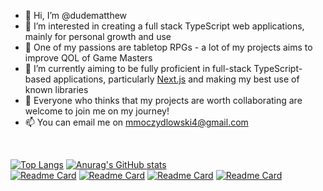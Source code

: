 - 👋 Hi, I’m @dudematthew
- 👀 I’m interested in creating a full stack TypeScript web applications, mainly for personal growth and use
- 🎲 One of my passions are tabletop RPGs - a lot of my projects aims to improve QOL of Game Masters
- 🌱 I’m currently aiming to be fully proficient in full-stack TypeScript-based applications, particularly [Next.js](https://nextjs.org/) and making my best use of known libraries
- 💞️ Everyone who thinks that my projects are worth collaborating are welcome to join me on my journey!
- 📫 You can email me on mmoczydlowski4@gmail.com

<br>

[![Top Langs](https://github-readme-stats.vercel.app/api/top-langs/?username=dudematthew&theme=dark)](https://github.com/anuraghazra/github-readme-stats)
[![Anurag's GitHub stats](https://github-readme-stats.vercel.app/api?username=dudematthew&theme=dark)](https://github.com/anuraghazra/github-readme-stats)
<br>
[![Readme Card](https://github-readme-stats.vercel.app/api/pin/?username=dudematthew&repo=boost-rpg-tools&theme=dark)](https://github.com/dudematthew/boost-rpg-tools)
[![Readme Card](https://github-readme-stats.vercel.app/api/pin/?username=dudematthew&repo=pla-manager&theme=dark)](https://github.com/dudematthew/pla-manager)
[![Readme Card](https://github-readme-stats.vercel.app/api/pin/?username=dudematthew&repo=obozy-website&theme=dark)](https://github.com/dudematthew/obozy-website)
[![Readme Card](https://github-readme-stats.vercel.app/api/pin/?username=dudematthew&repo=sotdl-character-generator&theme=dark)](https://github.com/dudematthew/sotdl-character-generator)
